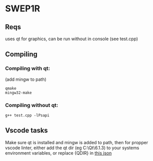 # SWEP1R

## Reqs
uses qt for graphics, can be run without in console (see test.cpp)

## Compiling
### Compiling with qt:

(add mingw to path)
```
qmake
mingw32-make
```

### Compiling without qt:

```
g++ test.cpp -lPsapi
```
## Vscode tasks
Make sure qt is installed and mingw is added to path, then for propper vscode linter, either add the qt dir (eg C:\Qt\6.1.3) to your systems environment variables, or replace {QDIR} in [this json](.vscode/c_cpp_properties.json)
